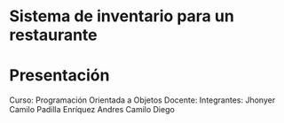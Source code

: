 # Sistema de inventario para un restaurante 

# Presentación 
Curso: Programación Orientada a Objetos 
Docente: 
Integrantes: Jhonyer Camilo Padilla Enríquez
             Andres  Camilo 
             Diego 
              




